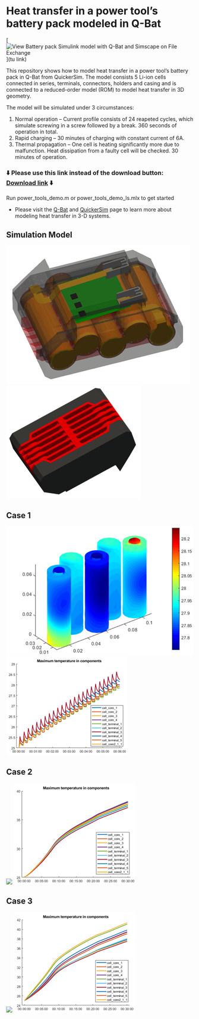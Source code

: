 # Heat transfer in a power tool’s battery pack modeled in Q-Bat
[![View Battery pack Simulink model with Q-Bat and Simscape on File Exchange](https://www.mathworks.com/matlabcentral/images/matlab-file-exchange.svg)](tu link)

This repository shows how to model heat transfer in a power tool’s battery pack in Q-Bat from QuickerSim. The model consists 5 Li-ion cells connected in series, terminals, connectors, holders and casing and is connected to a reduced-order model (ROM) to model heat transfer in 3D geometry.

The model will be simulated under 3 circumstances:
1.	Normal operation – Current profile consists of 24 reapeted cycles, which simulate screwing in a screw followed by a break. 360 seconds of operation in total.
2.	Rapid charging – 30 minutes of charging with constant current of 6A.
3.	Thermal propagation – One cell is heating significantly more due to malfunction. Heat dissipation from a faulty cell will be checked. 30 minutes of operation.


### :arrow_down: Please use this link instead of the download button: [Download link](https://github.com/QuickerSim/Battery-pack-Simulink-model-with-Q-Bat-and-Simscape/releases/download/1.0.0/BatteryPackModel.zip) :arrow_down:


Run power_tools_demo.m or power_tools_demo_ls.mlx to get started
* Please visit the [Q-Bat](https://www.mathworks.com/products/connections/product_detail/quickersim-q-bat.html) and [QuickerSim](https://emobility.quickersim.com/) 
page to learn more about modeling heat transfer in 3-D systems.

## **Simulation Model**
![](images/battery_pack_geometry.png)
![](images/battery_pack_geometry_v2.png)

## **Case 1**
![](images/case1_solution_temperature_field_cells.png)
![](images/case1_max_temperature.png)

## **Case 2**
![](images/case2_solution_temperature_field_cells.png)
![](images/case2_max_temperature.png)

## **Case 3**
![](images/case3_solution_temperature_field_cells.png)
![](images/case3_max_temperature.png)

